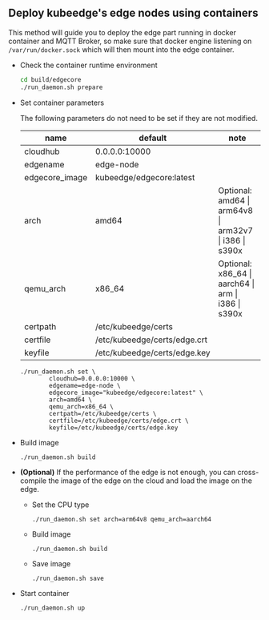 ## Deploy kubeedge's edge nodes using containers

This method will guide you to deploy the edge part running in docker
container and MQTT Broker, so make sure that docker engine listening on
`/var/run/docker.sock` which will then mount into the edge container.

+ Check the container runtime environment
  ```bash
  cd build/edgecore
  ./run_daemon.sh prepare
  ```

+ Set container parameters

  The following parameters do not need to be set if they are not modified.

  | name            | default                           | note                       |
  | --------------- | --------------------------------- | -------------------------- |
  | cloudhub        | 0.0.0.0:10000                     |                            |
  | edgename        | edge-node                         |                            |
  | edgecore_image | kubeedge/edgecore:latest          |                            |
  | arch            | amd64                             | Optional: amd64 \| arm64v8 \| arm32v7 \| i386 \| s390x |
  | qemu_arch       | x86_64                            | Optional: x86_64 \| aarch64 \| arm \| i386 \| s390x  |
  | certpath        | /etc/kubeedge/certs               |                            |
  | certfile        | /etc/kubeedge/certs/edge.crt      |                            |
  | keyfile         | /etc/kubeedge/certs/edge.key      |                            |

  ```shell
  ./run_daemon.sh set \
          cloudhub=0.0.0.0:10000 \
          edgename=edge-node \
          edgecore_image="kubeedge/edgecore:latest" \
          arch=amd64 \
          qemu_arch=x86_64 \
          certpath=/etc/kubeedge/certs \
          certfile=/etc/kubeedge/certs/edge.crt \
          keyfile=/etc/kubeedge/certs/edge.key
  ```

+ Build image

  ```
  ./run_daemon.sh build
  ```

+ **(Optional)** If the performance of the edge is not enough, you can cross-compile the image of the edge on the cloud and load the image on the edge.

  - Set the CPU type

    ```
    ./run_daemon.sh set arch=arm64v8 qemu_arch=aarch64
    ```
  - Build image
    ```
    ./run_daemon.sh build
    ```
  - Save image
    ```
    ./run_daemon.sh save
    ```

+ Start container
  ```
  ./run_daemon.sh up
  ```
